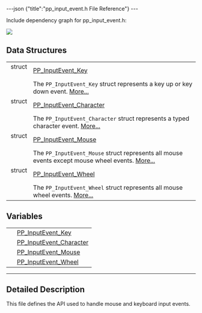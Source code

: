 ---json {"title":"pp\_input\_event.h File Reference"} ---

Include dependency graph for pp\_input\_event.h:

![](/docs/native-client/pepper_beta/c/pp__input__event_8h__incl.png)

Data Structures
---------------

<table><tbody><tr class="odd"><td style="text-align: right;">struct  </td><td><a href="/docs/native-client/pepper_beta/c/struct_p_p___input_event___key/" class="el">PP_InputEvent_Key</a></td></tr><tr class="even"><td style="text-align: right;"> </td><td>The <code>PP_InputEvent_Key</code> struct represents a key up or key down event. <a href="/docs/native-client/pepper_beta/c/struct_p_p___input_event___key#details">More...</a><br />
</td></tr><tr class="odd"><td style="text-align: right;">struct  </td><td><a href="/docs/native-client/pepper_beta/c/struct_p_p___input_event___character/" class="el">PP_InputEvent_Character</a></td></tr><tr class="even"><td style="text-align: right;"> </td><td>The <code>PP_InputEvent_Character</code> struct represents a typed character event. <a href="/docs/native-client/pepper_beta/c/struct_p_p___input_event___character#details">More...</a><br />
</td></tr><tr class="odd"><td style="text-align: right;">struct  </td><td><a href="/docs/native-client/pepper_beta/c/struct_p_p___input_event___mouse/" class="el">PP_InputEvent_Mouse</a></td></tr><tr class="even"><td style="text-align: right;"> </td><td>The <code>PP_InputEvent_Mouse</code> struct represents all mouse events except mouse wheel events. <a href="/docs/native-client/pepper_beta/c/struct_p_p___input_event___mouse#details">More...</a><br />
</td></tr><tr class="odd"><td style="text-align: right;">struct  </td><td><a href="/docs/native-client/pepper_beta/c/struct_p_p___input_event___wheel/" class="el">PP_InputEvent_Wheel</a></td></tr><tr class="even"><td style="text-align: right;"> </td><td>The <code>PP_InputEvent_Wheel</code> struct represents all mouse wheel events. <a href="/docs/native-client/pepper_beta/c/struct_p_p___input_event___wheel#details">More...</a><br />
</td></tr></tbody></table>

Variables
---------

<table><tbody><tr class="odd"><td style="text-align: right;"> </td><td><a href="/docs/native-client/pepper_beta/c/group___structs#ga91c5483306ded19bced2063169de99f8" class="el">PP_InputEvent_Key</a></td></tr><tr class="even"><td style="text-align: right;"> </td><td><a href="/docs/native-client/pepper_beta/c/group___structs#ga6d1b875e2ae53ba8ee90e10505df6b7e" class="el">PP_InputEvent_Character</a></td></tr><tr class="odd"><td style="text-align: right;"> </td><td><a href="/docs/native-client/pepper_beta/c/group___structs#ga26c37abe55715f606e0a2c91867d051c" class="el">PP_InputEvent_Mouse</a></td></tr><tr class="even"><td style="text-align: right;"> </td><td><a href="/docs/native-client/pepper_beta/c/group___structs#ga3fe74ccc6894bb133b39df77f96322cf" class="el">PP_InputEvent_Wheel</a></td></tr></tbody></table>

------------------------------------------------------------------------

<span id="details" class="anchor" style="margin: 0;"></span>

Detailed Description
--------------------

This file defines the API used to handle mouse and keyboard input events.
